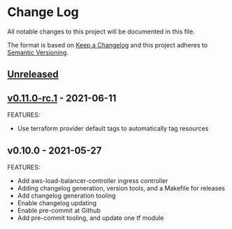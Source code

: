 # Change Log

All notable changes to this project will be documented in this file.

The format is based on [Keep a Changelog](http://keepachangelog.com/) and this
project adheres to [Semantic Versioning](http://semver.org/).

<a name="unreleased"></a>
## [Unreleased]



<a name="v0.11.0-rc.1"></a>
## [v0.11.0-rc.1] - 2021-06-11
FEATURES:
- Use terraform provider default tags to automatically tag resources


<a name="v0.10.0"></a>
## v0.10.0 - 2021-05-27
FEATURES:
- Add aws-load-balancer-controller ingress controller
- Adding changelog generation, version tools, and a Makefile for releases
- Add changelog generation tooling
- Enable changelog updating
- Enable pre-commit at Github
- Add pre-commit tooling, and update one tf module


[Unreleased]: https://github.com/bocan/my-aws-eks/compare/v0.11.0-rc.1...HEAD
[v0.11.0-rc.1]: https://github.com/bocan/my-aws-eks/compare/v0.10.0...v0.11.0-rc.1
